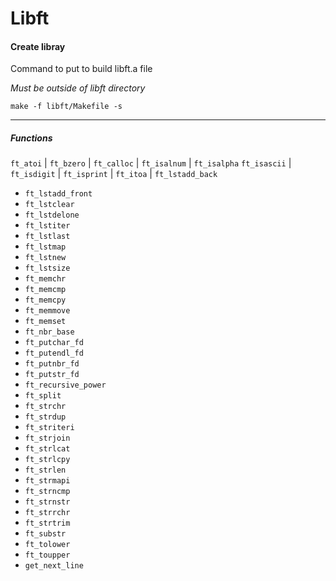 # Libft

<h4>Create libray</h4>

<p>Command to put to build libft.a file</p>
<i>Must be outside of libft directory</i>

```
make -f libft/Makefile -s
```

----

<h5>Functions</h5>

`ft_atoi`    | `ft_bzero`   | `ft_calloc`  | `ft_isalnum` | `ft_isalpha`
`ft_isascii` | `ft_isdigit` | `ft_isprint` | `ft_itoa`    | `ft_lstadd_back`

- `ft_lstadd_front`
- `ft_lstclear`
- `ft_lstdelone`
- `ft_lstiter`
- `ft_lstlast`
- `ft_lstmap`
- `ft_lstnew`
- `ft_lstsize`
- `ft_memchr`
- `ft_memcmp`
- `ft_memcpy`
- `ft_memmove`
- `ft_memset`
- `ft_nbr_base`
- `ft_putchar_fd`
- `ft_putendl_fd`
- `ft_putnbr_fd`
- `ft_putstr_fd`
- `ft_recursive_power`
- `ft_split`
- `ft_strchr`
- `ft_strdup`
- `ft_striteri`
- `ft_strjoin`
- `ft_strlcat`
- `ft_strlcpy`
- `ft_strlen`
- `ft_strmapi`
- `ft_strncmp`
- `ft_strnstr`
- `ft_strrchr`
- `ft_strtrim`
- `ft_substr`
- `ft_tolower`
- `ft_toupper`
- `get_next_line`

